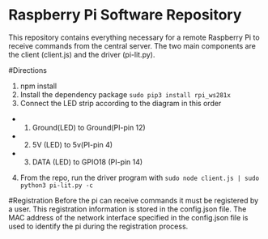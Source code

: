 # Raspberry Pi Software Repository

This repository contains everything necessary for a remote Raspberry Pi to
receive commands from the central server. The two main components are the client
(client.js) and the driver (pi-lit.py).

#Directions
1. npm install
2. Install the dependency package `sudo pip3 install rpi_ws281x`
3. Connect the LED strip according to the diagram in this order
  * 1) Ground(LED) to Ground(PI-pin 12)
  * 2) 5V (LED) to 5v(PI-pin 4)
  * 3) DATA (LED) to GPIO18 (PI-pin 14)
4. From the repo, run the driver program with `sudo node client.js | sudo python3 pi-lit.py -c`

#Registration
Before the pi can receive commands it must be registered by a user. This
registration information is stored in the config.json file. The MAC address of the
network interface specified in the config.json file is used to identify the pi during
the registration process.
